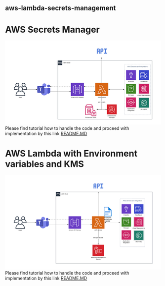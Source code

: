 ## aws-lambda-secrets-management

# AWS Secrets Manager
![Secrets Manager High-level diagram](image.png)
Please find tutorial how to handle the code and proceed with implementation by this link [README.MD](https://github.com/rnovykov/aws-lambda-secrets-management/blob/main/secrets_manager/README.md)


# AWS Lambda with Environment variables and KMS
![AWS Lambda with KMS](image-1.png)
Please find tutorial how to handle the code and proceed with implementation by this link [README.MD](https://github.com/rnovykov/aws-lambda-secrets-management/blob/main/lambda_kms/README.md)